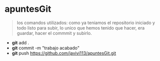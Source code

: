 # apuntesGit
> los comandos utilizados:
como ya teniamos el repositorio iniciado y todo listo para subir, lo unico que hemos tenido que hacer, era guardar, hacer el commmit y subirlo.
- **git** add .
- **git** commit -m "trabajo acabado"
- **git** push https://github.com/javivi113/apuntesGit.git
